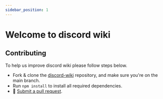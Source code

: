 ```yaml
---
sidebar_position: 1
---
```


# Welcome to discord wiki

## Contributing

To help us improve discord wiki please follow steps below.

- Fork & clone the [discord-wiki](https://github.com/FnrDev/discord-wiki) repository, and make sure you're on the main branch.
- Run `npm install` to install all required dependencies.
- 🥳 [Submit a pull request](https://github.com/FnrDev/discord-wiki/compare).